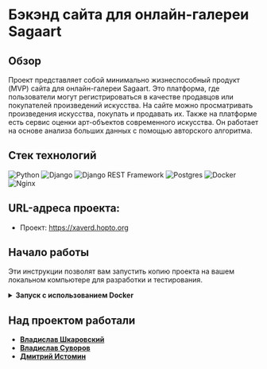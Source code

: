 
# Бэкэнд сайта для онлайн-галереи Sagaart

## Обзор
Проект представляет собой минимально жизнеспособный продукт (MVP) сайта для онлайн-галереи Sagaart. Это платформа, где пользователи могут регистрироваться в качестве продавцов или покупателей произведений искусства. На сайте можно просматривать произведения искусства, покупать и продавать их. Также на платформе есть сервис оценки арт-объектов современного искусства. Он работает на основе анализа больших данных с помощью авторского алгоритма.


## Стек технологий
![Python](https://img.shields.io/badge/-Python-3776AB?style=for-the-badge&logo=python&logoColor=white)
![Django](https://img.shields.io/badge/-Django-092E20?style=for-the-badge&logo=django&logoColor=white)
![Django REST Framework](https://img.shields.io/badge/Django_REST_Framework-009688?style=for-the-badge&logo=django&logoColor=white)
![Postgres](https://img.shields.io/badge/-Postgres-336791?style=for-the-badge&logo=postgresql&logoColor=white)
![Docker](https://img.shields.io/badge/-Docker-2496ED?style=for-the-badge&logo=docker&logoColor=white)
![Nginx](https://img.shields.io/badge/-Nginx-009639?style=for-the-badge&logo=nginx&logoColor=white)

## URL-адреса проекта:
- Проект: https://xaverd.hopto.org

## Начало работы

Эти инструкции позволят вам запустить копию проекта на вашем локальном компьютере для разработки и тестирования.

<details>
<summary><strong>Запуск с использованием Docker</strong></summary>

### Предварительные требования

Убедитесь, что у вас установлены Docker и Docker Compose. Это можно сделать, следуя официальной документации Docker: https://docs.docker.com/get-docker/ и https://docs.docker.com/compose/install/

### Установка и запуск

1. Клонируйте репозиторий на локальный компьютер:
   ```
   git clone git@github.com:Sagaart-4/backend.git
   cd backend/infra
   ```

2. Запустите контейнеры с помощью Docker Compose:
   ```
   docker compose -f docker-compose.local.yml up
   ```

   Теперь приложение должно быть доступно по адресу:

   http://localhost

   А документация доступна по адресу:

   http://localhost/api/v1/swagger/

</details>


## Над проектом работали
- [**Владислав Шкаровский**](https://github.com/0z0nize)
- [**Владислав Суворов**](https://github.com/XaverD1992)
- [**Дмитрий Истомин**](https://github.com/vhg860)

